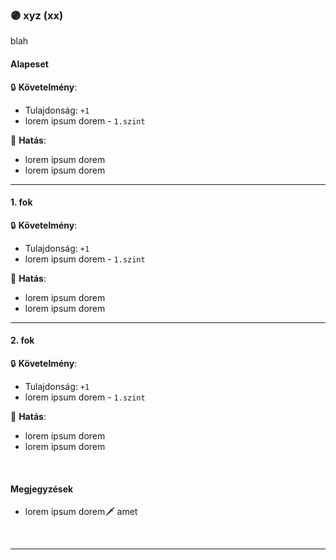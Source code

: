 ### 🟣 xyz (xx)

blah

#### Alapeset

🔒 **Követelmény**: 
- Tulajdonság: `+1`
- lorem ipsum dorem - `1.szint`

🌟 **Hatás**:
- lorem ipsum dorem
- lorem ipsum dorem

---
#### 1. fok

🔒 **Követelmény**:
- Tulajdonság: `+1`
- lorem ipsum dorem - `1.szint`


🌟 **Hatás**:
- lorem ipsum dorem
- lorem ipsum dorem

---
#### 2. fok

🔒 **Követelmény**:
- Tulajdonság: `+1`
- lorem ipsum dorem - `1.szint`


🌟 **Hatás**:
- lorem ipsum dorem
- lorem ipsum dorem

<br />

#### Megjegyzések

- lorem ipsum dorem🗡️ amet

<br />

---

